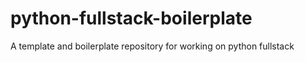# python-fullstack-boilerplate
A template and boilerplate repository for working on python fullstack
